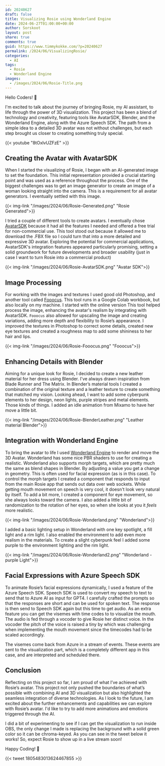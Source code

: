```yaml
---
id: 20240627
draft: false
title: Visualizing Rosie using Wonderland Engine
date: 2024-06-27T01:00:00+00:00
author: Sorskoot
layout: post
share: true
comments: true
guid: https://www.timmykokke.com/?p=20240627
permalink: /2024/06/VisualizingRosie/
categories:
  - AI
tags:
  - Rosie
  - Wonderland Engine
images:
  - /images/2024/06/Rosie-Title.png
---
```


Hello Coders! 👾

I'm excited to talk about the journey of bringing Rosie, my AI assistant, to life through the power of 3D visualization. This project has been a blend of technology and creativity, featuring tools like AvatarSDK, Blender, and the Wonderland Engine, along with the Azure Speech SDK. The path from a simple idea to a detailed 3D avatar was not without challenges, but each step brought us closer to creating something truly special.

{{< youtube "8tOxlvUZFzE" >}}

## Creating the Avatar with AvatarSDK

When I started the visualizing of Rosie, I began with an AI-generated image to set the foundation. This initial representation provided a crucial starting point and was used as a reference throughout the process. One of the biggest challenges was to get an image generator to create an image of a woman looking straight into the camera. This is a requirement for all avatar generators. I eventually settled with this image.

{{< img-link "/images/2024/06/Rosie-Generated.png" "Rosie Generated">}}

I tried a couple of different tools to create avatars. I eventually chose [AvatarSDK](https://metaperson.avatarsdk.com/) because it had all the features I needed and offered a free trial for non-commercial use. This tool stood out because it allowed me to download the .FBX file so I could turn that into a more detailed and expressive 3D avatar. Exploring the potential for commercial applications, AvatarSDK's integration features appeared particularly promising, setting a solid groundwork for future developments and broader usability (just in case I want to turn Rosie into a commercial product)

{{< img-link "/images/2024/06/Rosie-AvatarSDK.png" "Avatar SDK">}}

## Image Processing

For working with the images and textures I used good old Photoshop, and another tool called [Fooocus](https://github.com/lllyasviel/Fooocus). This tool runs in a Google Colab workbook, but also locally on my machine. I started with the online version This tool helped process the image, enhancing the avatar's realism by integrating with AvatarSDK. `Fooocus` also allowed for upscaling the image and creating variations, adding more depth and flexibility to Rosie’s appearance. I improved the textures in Photoshop to correct some details, created new eye textures and created a roughness map to add some shininess to her hair and lips.

{{< img-link "/images/2024/06/Rosie-Fooocus.png" "Fooocus">}}

## Enhancing Details with Blender

Aiming for a unique look for Rosie, I decided to create a new leather material for her dress using Blender. I've always drawn inspiration from Blade Runner and The Matrix. In Blender’s material tools I created a combination of the original texture and a leather texture to create something that matched my vision. Looking ahead, I want to add some cyberpunk elements to her design, neon lights, purple stripes and metal elements. Those kinds of things. I added an idle animation from Mixamo to have her move a little bit.

{{< img-link "/images/2024/06/Rosie-BlenderLeather.png" "Leather material Blender">}}

## Integration with Wonderland Engine

To bring the avatar to life I used [Wonderland Engine](https://wonderlandengine.com) to render and move the 3D Avatar. Wonderland has some nice PBR shaders to use for creating a realistic. Wonderland also supports morph targets, which are pretty much the same as blend shapes in Blender. By adjusting a value you get a change in geometry. This is often used for facial expression (as is in this case). To control the morph targets I created a component that responds to input from the main Rosie app that sends out data over web sockets. While getting mouth movement on speech is very cool, it doesn't look very natural by itself. To add a bit more, I created a component for eye movement, so she always looks toward the camera. I also added a little bit of randomization to the rotation of her eyes, so when she looks at you it _feels_ more realistic.

{{< img-link "/images/2024/06/Rosie-Wonderland.png" "Wonderland">}}

I added a basic lighting setup in Wonderland with one key spotlight, a fill light and a rim light. I also enabled the environment to add even more realism in the materials. To create a slight cyberpunk feel I added some purple to the environment lighting and the rim light.

{{< img-link "/images/2024/06/Rosie-Wonderland2.png" "Wonderland - purple Light">}}

## Facial Expressions with Azure Speech SDK

To animate Rosie’s facial expressions dynamically, I used a feature of the Azure Speech SDK. Speech SDK is used to convert my speech to text to send that to Azure AI as input for GPT4. I carefully crafted the prompts so that the responses are short and can be used for spoken text. The response is then send to Speech SDK again but this time to get audio. As an extra feature you can get the visemes with time codes to to visualize the mouth. The audio is fed through a vocoder to give Rosie her distinct voice. In the vocoder the pitch of the voice is raised a tiny by which was challenging when implementing the mouth movement since the timecodes had to be scaled accordingly.

The visemes come back from Azure in a stream of events. These events are sent to the visualization part, which is a completely different app in this case, and are interpreted and scheduled there.

## Conclusion

Reflecting on this project so far, I am proud of what I’ve achieved with Rosie’s avatar. This project not only pushed the boundaries of what’s possible with combining AI and 3D visualization but also highlighted the seamless integration of diverse technologies. As I look to the future, I am excited about the further enhancements and capabilities we can explore with Rosie’s avatar. I'd like to try to add more animations and emotions triggered through the AI.

I did a bit of experimenting to see if I can get the visualization to run inside OBS, the only change I made is replacing the background with a solid green color so it can be chroma-keyed. As you can see in the tweet below it works! So, expect Rosie to show up in a live stream soon!

Happy Coding! 🚀

{{< tweet 1805483013624467855 >}}
